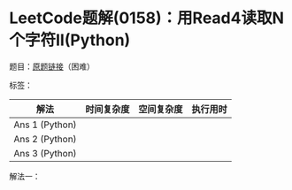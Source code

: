 # LeetCode题解(0158)：用Read4读取N个字符II(Python)

题目：[原题链接](https://leetcode-cn.com/problems/read-n-characters-given-read4-ii-call-multiple-times/)（困难）

标签：

| 解法           | 时间复杂度 | 空间复杂度 | 执行用时 |
| -------------- | ---------- | ---------- | -------- |
| Ans 1 (Python) |            |            |          |
| Ans 2 (Python) |            |            |          |
| Ans 3 (Python) |            |            |          |

解法一：

